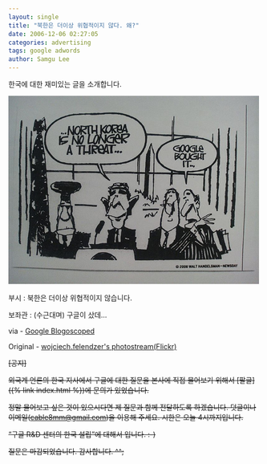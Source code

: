 ```yaml
---
layout: single
title: "북한은 더이상 위협적이지 않다. 왜?"
date: 2006-12-06 02:27:05
categories: advertising
tags: google adwords
author: Samgu Lee
---
```


한국에 대한 재미있는 글을 소개합니다.

![북한은 더이상 위협적이지 않다](/assets/north-korea-is-no-longer-a-threat.jpg)

부시 : 북한은 더이상 위협적이지 않습니다.

보좌관 : (수근대며) 구글이 샀데...

via - [Google Blogoscoped](http://blog.outer-court.com/archive/2006-12-06.html#n33)

Original - [wojciech.felendzer's photostream(Flickr)](http://www.flickr.com/photos/felendzer/315134177/)

~~[공지]~~

~~외국계 언론의 한국 지사에서 구글에 대한 질문을 본사에 직접 물어보기 위해서 [팔글]({% link index.html %})에 문의가 있었습니다.~~

~~정말 물어보고 싶은 것이 있으시다면 제 질문과 함께 전달하도록 하겠습니다. 덧글이나 이메일(cable8mm@gmail.com)을 이용해 주세요. 시한은 오늘 4시까지입니다.~~

~~“구글 R&D 센터의 한국 설립”에 대해서 입니다. :-)~~

~~질문은 마감되었습니다. 감사합니다. ^^;~~
